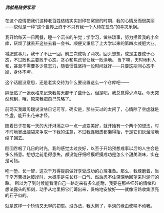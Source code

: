##### **我就是随便写写**
  
  在这个疫情把我们这种老百姓结结实实封印在窝里的时期，我的心情反而很美丽——貌似是一种“这个世界上终于不只有我一个人待在孤岛”的幸灾乐祸。
  
  我开始每天一日两餐，睡一个沉长的午觉；学学习，做些琐事，努力攒着我的小金库，厌烦了就丢开这些去看一会书。顺便又重启了上大学以来的第四次减肥大业。
  
  减肥这事儿，我干了不止一回。前三次成功了两次。回头想想，成是主要成于心态，不过败也主要败于心态。贪心和焦虑曾让我一败涂地。
当下嘛，天时地利人和，甚至不需要多少意志力，随着惯性坚持一段时间就好——只要这期间心态不崩，身体不垮。
  
  这个话题没意思，还是老实交待为什么要设置这么一个仓库吧——
  
  隔壁贴了一张表格来记录我每天都干了些什么。但是吧，我总觉得少点啥。今天突然想到，哦，原来我把自己忽略了。
  
  前两天我跟周瑞说没啥日记可写。确实是，那些天过的太闲了，心情除了空虚就是空虚，能开出花来才怪。
  
  随着日子在每一天的大汗淋漓之中一点一点变美好，就开始有一个两个的想法，时不时地冒出脑袋来争取一下我的注意，不过我连眼皮都懒得抬，于是它们灰溜溜地缩了回去。
  
  囫囵吞咽了几日的时光，我的感觉太过良好，以至于开始预想成事以后的人生会是多么畅意。想想之前患得患失，都没能仔细咂摸咂摸成功是怎么个甜美滋味，实在是可惜。  
  
  吃一堑、长一智，这次千万得提前做好享受成功的心理准备。那么，我琢磨着，当千辛万苦抵达彼岸时，大概率是先长舒一口气，然后忍不住深深地回望来时泥泞的路。
  所以为了到时候能看清自己一路走来有多么能耐，我要在那些细碎的情绪和想法露头的那刻，动手从地里把它们薅出来，妥帖地安放好——就像沿路收集漂亮的石子似的。
  
  就是这样一个矫情又无聊的初衷。没办法，我太懒了，平淡的缘由使唤不动我。